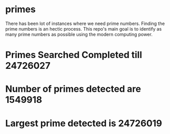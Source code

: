 # primes
There has been lot of instances where we need prime numbers. Finding the prime numbers is an hectic process. This repo's main goal is to identify as many prime numbers as possible using the modern computing power.

# Primes Searched Completed till 24726027
# Number of primes detected are 1549918
# Largest prime detected is 24726019
